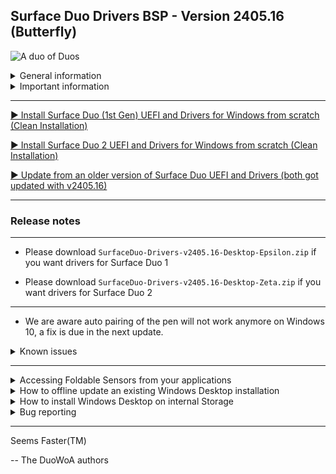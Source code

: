 ## Surface Duo Drivers BSP - Version 2405.16 (Butterfly)

![A duo of Duos](https://github.com/WOA-Project/SurfaceDuo-Drivers/assets/3755345/5848583d-a569-480e-bfdc-74d569811a53)

<details>
  <summary>General information</summary>
  <p>
**Released:** 05/05/2024 11:00 PM UTC+2

**Quality:** Preview

You can view compatibility for this release, along with important information and what works, and what doesn't at this link: https://github.com/WOA-Project/SurfaceDuo-Guides/blob/main/Status.md
  </p>
</details>

<details>
  <summary>Important information</summary>
  <p>
- ⚠️ This version of the drivers needs to be paired with UEFI version greater than or equal to 2405.16.

- ⚠️ For users who are updating from an earlier release than version 2301.93, please reinstall.

- ⚠️ If you need dual boot, you will have to make your own image. Please follow this guidance: https://github.com/WOA-Project/SurfaceDuo-Guides/blob/main/DualBoot.md

- ⚠️ You need to backup your original boot image for OTAs to work with Android. When you get an OTA, you will want to revert your boot image for the update to work, or you'll have to use an official OTA recovery package.
  </p>
</details>

---

[▶️ Install Surface Duo (1st Gen) UEFI and Drivers for Windows from scratch (Clean Installation)](https://github.com/WOA-Project/SurfaceDuo-Guides/blob/main/InstallWindows/InstallWindows-SurfaceDuo1.md)

[▶️ Install Surface Duo 2 UEFI and Drivers for Windows from scratch (Clean Installation)](https://github.com/WOA-Project/SurfaceDuo-Guides/blob/main/InstallWindows/InstallWindows-SurfaceDuo2.md)

[▶️ Update from an older version of Surface Duo UEFI and Drivers (both got updated with v2405.16)](https://github.com/WOA-Project/SurfaceDuo-Guides/blob/main/Update/UpdateDriversAndUEFI.md)

---

### Release notes

---

- Please download ```SurfaceDuo-Drivers-v2405.16-Desktop-Epsilon.zip``` if you want drivers for Surface Duo 1

- Please download ```SurfaceDuo-Drivers-v2405.16-Desktop-Zeta.zip``` if you want drivers for Surface Duo 2

---

- We are aware auto pairing of the pen will not work anymore on Windows 10, a fix is due in the next update.

<details>
  <summary>Known issues</summary>
  <p>
- Installing Gallium Semester Insider builds may lead to a black screen on second boot of the OS, simply press the power button to continue.

- Booting Windows 10 18362/18363 will lead to "static screen" effects on the right display, much like driver releases from last year did on any version of Windows. A fix is being worked on for the next release.

- The TPM driver is not working for Windows 10 18362/18363. A fix is being worked on for the next release.

- The Posture driver is not working for Windows 10 18362/18363. A fix is being worked on for the next release.

- Enhanced auto rotation is not working for Windows 10 18362/18363. A fix is being worked on for the next release.

- Brightness control is glitchy on both displays.

- On device speakers are not functional.

- Dongles are not detected correctly when plugged into the USB Type-C port.

- Updating drivers may lead to weird configurations if done on old driver releases.

- MAC addresses do not reflect the real addresses asigned to the device.

- BitLocker drive encryption is not available.

- USB dongles that are not externally powered may not currently work.

- USB-C Billboard devices will not currently work.

- External Display Stream support will not currently work.

- Additional information provided by the posture sensor is currently not available for public consumption. This includes peek events.

- Digitizers will not react to the device being folded over.

- Displays will not react to the device being folded over most of the time.

- Physical device data is incorrect.

- Digitizers aren't calibrated correctly.

- Flipping the device is not smooth.

- Users upgrading from releases older than the January ones may want to clean install again.

- Booting Windows 10 18362/18363 with Secure Boot enabled is not currently supported and will result in a broken installation.

- In some cases, booting the UEFI image may lead to "static screen" effects on the left display. Please do not force reboot the device as it may interrupt the installation process, if ongoing, and instead please wait a few minutes.

- Windows Recovery environment lacks drivers unless Windows has performed a Feature Update at least once.

- sRGB is not available currently, and displays will not react to ICC profiles being applied.
  </p>
</details>

---

<details>
  <summary>Accessing Foldable Sensors from your applications</summary>
  <p>
In order to currently access the sensor data given by the foldable sensors, you need to use the following apis:


- Windows.Devices.Sensors.HingeAngleSensor*
- Windows.Internal.Devices.Sensors.FlipSensor* (2)
- Windows.Internal.System.TwoPanelHingePostureDevice* (2)


(2): These apis require the use of an externally sourced winmd available from https://github.com/ADeltaX/InternalWinMD/blob/master/%23winmd/Windows.Internal.Devices.Sensors.winmd


In the future, further apis will be functional (specifically under the Windows.System.Preview namespace). Consider this an early "thing".


The following API may be used to determine if your app is used on a dual screen device: https://docs.microsoft.com/en-us/uwp/api/windows.ui.windowmanagement.windowingenvironment.getdisplayregions?view=winrt-22621

The following API may be used to determine on which display region your app is currently being shown: https://docs.microsoft.com/en-us/uwp/api/windows.ui.windowmanagement.appwindow.getdisplayregions?view=winrt-22621

The following API may be used to move your application to the other display: https://docs.microsoft.com/en-us/uwp/api/windows.ui.windowmanagement.appwindow.requestmoverelativetodisplayregion?view=winrt-22621

THe following API may be used to move your application to a specific display: https://docs.microsoft.com/en-us/uwp/api/windows.ui.windowmanagement.appwindow.requestmovetodisplayregion?view=winrt-22621

The following API may be used for spanning purposes: https://docs.microsoft.com/en-us/uwp/api/windows.ui.windowmanagement.appwindow.requestsize?view=winrt-22621

The Windowing Environment for Windows Desktop editions (outside of tablet mode) is Overlapped. Tiled is used for Tablet Mode and Windows Core OS's ModernPC.


### Code Samples

```cpp
#include <iostream>
#include <windows.h>
#include <winrt/Windows.Foundation.h>
#include <winrt/Windows.Internal.Devices.Sensors.h>
#include <winrt/Windows.Internal.System.h>
#include <winrt/Windows.System.Preview.h>
#include <winrt/Windows.UI.WindowManagement.h>
#include <winrt/Windows.Foundation.Collections.h>

using namespace std;
using namespace winrt;
using namespace Windows::Foundation;
using namespace Windows::Internal::Devices::Sensors;
using namespace Windows::Internal::System;
using namespace Windows::System::Preview;
using namespace Windows::UI::WindowManagement;
using namespace Windows::Foundation::Collections;

VOID OnFoldSensorReadingChanged(FoldSensor const&, FoldSensorReadingChangedEventArgs const& args)
{
	try {
		printf("Fold sensor state changed.\n");
		switch (args.Reading().GestureState())
		{
		case GestureState::Started:
			std::cout << "Fold started\n" << std::endl;
			break;
		case GestureState::Completed:
			std::cout << "Fold stopped\n" << std::endl;
			break;
		case GestureState::Cancelled:
			std::cout << "Fold cancelled\n" << std::endl;
			break;
		case GestureState::Unknown:
			std::cout << "Fold unknown\n" << std::endl;
			break;
		}

		for (auto panel : args.Reading().ContributingPanel())
		{
			printf("Panel: %s\n", to_string(panel).c_str());
		}
		
		std::cout << "Initial angle " << args.Reading().InitialAngle() << std::endl;
		std::cout << "Final angle " << args.Reading().FinalAngle() << std::endl;
		
		switch (args.Reading().FoldType())
		{
		case FoldType::Closing:
			std::cout << "Fold Closing\n" << std::endl;
			break;
		case FoldType::Opening:
			std::cout << "Fold Opening\n" << std::endl;
			break;
		case FoldType::NotDetected:
			std::cout << "Fold NotDetected\n" << std::endl;
			break;
		}
	}
	catch (...) {}
}

VOID PrintDetails(TwoPanelHingedDevicePostureReading const& args)
{
	try {
		std::cout << "Panel1 " << args.Panel1Id().c_str() << "\n" << std::endl;
		std::cout << "Panel2 " << args.Panel2Id().c_str() << "\n" << std::endl;

		std::cout << "Panel1 Orientation " << (int)args.Panel1Orientation() << "\n" << std::endl;
		std::cout << "Panel2 Orientation " << (int)args.Panel2Orientation() << "\n" << std::endl;

		switch (args.HingeState())
		{
		case Windows::Internal::System::HingeState::Unknown:
			std::cout << "Hinge1State Unknown\n" << std::endl;
			break;
		case Windows::Internal::System::HingeState::Closed:
			std::cout << "Hinge1State Closed\n" << std::endl;
			break;
		case Windows::Internal::System::HingeState::Concave:
			std::cout << "Hinge1State Concave\n" << std::endl;
			break;
		case Windows::Internal::System::HingeState::Flat:
			std::cout << "Hinge1State Flat\n" << std::endl;
			break;
		case Windows::Internal::System::HingeState::Convex:
			std::cout << "Hinge1State Convex\n" << std::endl;
			break;
		case Windows::Internal::System::HingeState::Full:
			std::cout << "Hinge1State Full\n" << std::endl;
			break;
		}
	}
	catch (...) {}
}

VOID OnPostureChanged(TwoPanelHingedDevicePosture const&, TwoPanelHingedDevicePostureReadingChangedEventArgs const& args)
{
	try {
		printf("Posture sensor state changed.\n");
		PrintDetails(args.Reading());
	}
	catch (...) {}
}

VOID OnSensorReadingChanged(FlipSensor const&, FlipSensorReadingChangedEventArgs const& args)
{
	try {
		printf("Flip sensor state changed.\n");
		switch (args.Reading().GestureState())
		{
		case GestureState::Started:
			std::cout << "Flip started\n" << std::endl;
			break;
		case GestureState::Completed:
			std::cout << "Flip stopped\n" << std::endl;
			break;
		case GestureState::Cancelled:
			std::cout << "Flip cancelled\n" << std::endl;
			break;
		case GestureState::Unknown:
			std::cout << "Flip unknown\n" << std::endl;
			break;
		}
	}
	catch (...) {}
}

int main()
{
    init_apartment();
	printf("Trying to get flip sensor.\n");
	try {
		FlipSensor flip = FlipSensor::GetDefaultAsync().get();
		if (flip == nullptr)
		{
			printf("Flip sensor not found.\n");
		}
		else
		{
			printf("Starting listening session for flip sensor.\n");
			flip.ReadingChanged(OnSensorReadingChanged);
		}
		printf("Press any key to stop\n");
		std::cin.get();
	}
	catch (...) {}

	printf("Trying to get posture sensor.\n");
	try {
		TwoPanelHingedDevicePosture Posture = TwoPanelHingedDevicePosture::GetDefaultAsync().get();
		if (Posture == nullptr)
		{
			printf("Posture sensor not found.\n");
		}
		else
		{
			auto curpst = Posture.GetCurrentPostureAsync().get();
			if (curpst != nullptr)
			{
				PrintDetails(curpst);
			}
			printf("Starting listening session for Posture sensor.\n");
			Posture.PostureChanged(OnPostureChanged);
		}
		printf("Press any key to stop\n");
		std::cin.get();
	}
	catch (...) {}

	printf("Trying to get fold sensor.\n");
	try {
		FoldSensor fold = FoldSensor::GetDefaultAsync().get();
		if (fold == nullptr)
		{
			printf("Fold sensor not found.\n");
		}
		else
		{
			printf("Starting listening session for fold sensor.\n");
			fold.ReadingChanged(OnFoldSensorReadingChanged);
		}
		printf("Press any key to stop\n");
		std::cin.get();
	}
	catch (...) {}
}
```
  </p>
</details>

<details>
  <summary>How to offline update an existing Windows Desktop installation</summary>
  <p>
Please follow the steps detailed at https://github.com/WOA-Project/SurfaceDuo-Guides/blob/main/Update/UpdateDriversAndUEFI.md
  </p>
</details>

<details>
  <summary>How to install Windows Desktop on internal Storage</summary>
  <p>
Please follow the steps detailed at https://github.com/WOA-Project/SurfaceDuo-Guides
  </p>
</details>

<details>
  <summary>Bug reporting</summary>
  <p>
This release is a Preview release. Bug exists and may happen. If you notice a bug not present in the following bug list, please report them on our Telegram Group.
  </p>
</details>

---

Seems Faster(TM)

-- The DuoWoA authors
